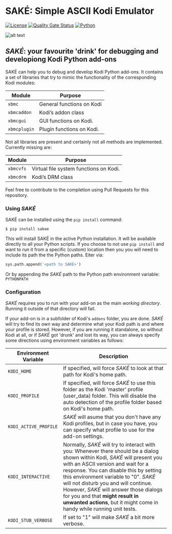 # SAKÉ: Simple ASCII Kodi Emulator
[![License](https://img.shields.io/github/license/retrospect-addon/kodi.emulator.ascii?color=brightgreen)](LICENSE.md)
[![Quality Gate Status](https://sonarcloud.io/api/project_badges/measure?project=retrospect-addon%3Akodi.emulator.ascii&metric=alert_status)](https://sonarcloud.io/dashboard?id=retrospect-addon%3Akodi.emulator.ascii)
[![Python](https://img.shields.io/badge/python-2.7%20%7C%203.6-blue?logo=python)](https://kodi.tv/article/attention-addon-developers-migration-python-3)

![alt text](https://github.com/retrospect-addon/kodi.emulator.ascii/raw/master/sake.png "Simple ASCII Kodi Emulator")

## _SAKÉ_: your favourite 'drink' for debugging and developiong Kodi Python add-ons
SAKÉ can help you to debug and develop Kodi Python add-ons. It contains a set of libraries that try to mimic the functionality of the corresponding Kodi modules:

| Module        | Purpose                   |
|---------------|---------------------------|
|`xbmc`         | General functions on Kodi |
|`xbmcaddon`    | Kodi’s addon class        |
|`xbmcgui`      | GUI functions on Kodi.    |
|`xbmcplugin`   | Plugin functions on Kodi. |


Not all libraries are present and certainly not all methods are implemented. Currently missing are:

| Module        | Purpose                   |
|---------------|---------------------------|
|`xbmcvfs`      | Virtual file system functions on Kodi.|
|`xbmcdrm`      | Kodi’s DRM class          |

Feel free to contribute to the completion using Pull Requests for this repository.

### Using _SAKÉ_
SAKÉ can be installed using the `pip install` command:

    $ pip install sakee
    
This will install SAKÉ in the active Python installation. It will be available directly to all your Python scripts. If you choose to not use `pip install` and want to run it from a specific (custom) location then you you will need to include its path the the Python paths. Eiter via:

```Python
sys.path.append('<path to SAKÉ>')
```

Or by appending the _SAKÉ_ path to the Python path environment variable: `PYTHONPATH`

### Configuration
_SAKÉ_ requires you to run with your add-on as the main _working directory_. Running it outside of that directory will fail. 

If your add-on is in a subfolder of Kodi's `addons` folder, you are done. _SAKÉ_ will try to find its own way and determine what your Kodi path is and where your profile is stored. However, if you are running it standalone, so without Kodi at all, or if _SAKÉ_ got 'drunk' and lost its way, you can always specify some directions using environment variables as follows:

| Environment Variable | Description |
|----------------------|-------------|
| `KODI_HOME`          | If specified, will force _SAKÉ_ to look at that path for Kodi's home path. |
| `KODI_PROFILE` | If specified, will force _SAKÉ_ to use this folder as the Kodi 'master' profile (user_data) folder. This will disable the auto detection of the profile folder based on Kodi's home path. |
| `KODI_ACTIVE_PROFILE` | _SAKÉ_ will asume that you don't have any Kodi profiles, but in case  you have, you can specify what profile to use for the add-on settings. |
| `KODI_INTERACTIVE`   | Normally, _SAKÉ_ will try to interact with you: Whenever there should be a dialog shown within Kodi, _SAKÉ_ will present you with an ASCII version and wait for a response. You can disable this by setting this environment variable to "0". _SAKÉ_ will not disturb you and will continue. However, _SAKÉ_ will answer those dialogs for you and that **might result in unwanted actions**, but it might come in handy while running unit tests.|
| `KODI_STUB_VERBOSE` | If set to "1" will make _SAKÉ_ a bit more verbose. |

